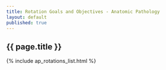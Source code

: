 ```yaml
---
title: Rotation Goals and Objectives - Anatomic Pathology
layout: default
published: true
---
```


## {{ page.title }}

{% include ap_rotations_list.html %}
